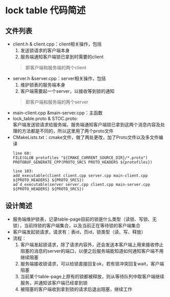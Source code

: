 # lock table 代码简述
## 文件列表
- client.h & client.cpp：client相关操作，包括
    1. 发送锁请求的客户端本身
    2. 服务端通知客户端锁已拿到时需要的client
    > 即客户端和服务端的两个client
- server.h &server.cpp：server相关操作，包括
    1. 维护锁表的服务端本身
    2. 客户端需要起一个server，以接收等到锁的通知
    > 即客户端和服务端的两个server
- main-client.cpp &main-server.cpp：主函数
- lock_table.proto & STOC.proto:\
    客户端发送锁请求给服务端，服务端通知客户端锁已拿到这两个消息内容及处理的方法都是不同的，所以这里用了两个proto文件
- CMakeLists.txt：cmake文件，做了两处更改，加了Proto文件以及多文件编译
    ```
    line 60:
    FILE(GLOB protofiles "${CMAKE_CURRENT_SOURCE_DIR}/*.proto")
    PROTOBUF_GENERATE_CPP(PROTO_SRCS PROTO_HEADERS ${protofiles})

    line 103:
    add_executable(client client.cpp server.cpp main-client.cpp ${PROTO_HEADERS} ${PROTO_SRCS})
    ad`d_executable(server server.cpp client.cpp main-server.cpp ${PROTO_HEADERS} ${PROTO_SRCS})
    ````

## 设计简述
- 服务端维护锁表，记录table-page目前的锁是什么类型（读锁、写锁、无锁），当前持锁的客户端集合，以及当前正在等待锁的客户端集合
- 客户端发起锁请求，请求有：表id，页id，锁类型（读、写、释放）
- 流程：
    1. 客户端发起锁请求，除了请求内容外，还会发送本客户端上用来接收停止阻塞的消息的server的端口，以便之后服务端能知道如何通知客户端不用继续阻塞
    2. 服务端接收锁请求，可以给锁直接回复ok，若有锁冲突回复wait，客户端阻塞
    3. 当前某个table-page上原有的锁都被释放，则从等待队列中取客户端继续服务，并通知该客户端已经拿到锁
    4. 被阻塞的客户端收到拿到锁的请求后退出阻塞，继续工作